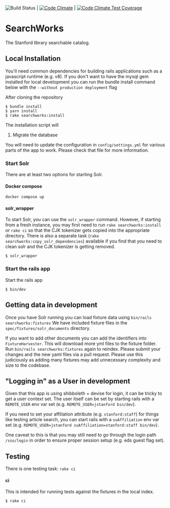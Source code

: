 ![Build Status](https://github.com/sul-dlss/SearchWorks/workflows/CI/badge.svg) | 
[![Code Climate](https://codeclimate.com/github/sul-dlss/SearchWorks/badges/gpa.svg)](https://codeclimate.com/github/sul-dlss/SearchWorks) | 
[![Code Climate Test Coverage](https://codeclimate.com/github/sul-dlss/SearchWorks/badges/coverage.svg)](https://codeclimate.com/github/sul-dlss/SearchWorks/coverage)

# SearchWorks

The Stanford library searchable catalog.

## Local Installation

You'll need common dependencies for building rails applications such as a javascript runtime (e.g. v8).  If you don't want to have the mysql gem installed for local development you can run the bundle install command below with the `--without production deployment` flag

After cloning the repository

    $ bundle install
    $ yarn install
    $ rake searchworks:install

The installation script will

1. Migrate the database

You will need to update the configuration in `config/settings.yml` for various parts of the app to work.  Please check that file for more information.

### Start Solr

There are at least two options for starting Solr.

#### Docker compose

```shell
docker compose up
```

#### solr_wrapper 
To start Solr, you can use the `solr_wrapper` command. However, if starting from a fresh instance, you may first need to run `rake searchworks:install` or `rake ci` so that the CJK tokenizer gets copied into the appropriate directory.  There is also a separate task (`rake searchworks:copy_solr_dependencies`) available if you find that you need to clean solr and the CJK tokenizer is getting removed.

    $ solr_wrapper

### Start the rails app
Start the rails app

    $ bin/dev

## Getting data in development

Once you have Solr running you can load fixture data using `bin/rails searchworks:fixtures`
We have included fixture files in the `spec/fixtures/solr_documents` directory.

If you want to add other documents you can add the identifiers into `FixtureHarvester`. This will download more yml files to the fixture folder. Run `bin/rails searchworks:fixtures` again to reindex.  Please submit your changes and the new yaml files via a pull request. Please use this judiciously as adding many fixtures may add unnecessary complexity and size to the codebase.

## "Logging in" as a User in development

Given that this app is using shibboleth + devise for login, it can be tricky to get a user context set.  The user itself can be set by starting rails with a `REMOTE_USER` env var set (e.g. `REMOTE_USER=jstanford bin/dev`).

If you need to set your affiliation attribute (e.g. `stanford:staff`) for things like testing article search, you can start rails with a `suAffiliation` env var set (e.g. `REMOTE_USER=jstanford suAffiliation=stanford:staff bin/dev`).

One caveat to this is that you may still need to go through the login path `/sso/login` in order to ensure proper session setup (e.g. eds guest flag set).

## Testing

There is one testing task: `rake ci`

#### ci

This is intended for running tests against the fixtures in the local index.

    $ rake ci
